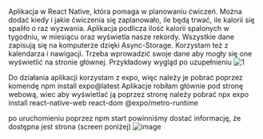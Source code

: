 Aplikacja w React Native, która pomaga w planowaniu ćwiczeń. 
Można dodać kiedy i jakie ćwiczenia się zaplanowało, ile będą trwać, ile kalorii się spaliło o raz wyzwania.
Aplikacja podlicza ilość kalorii spalonych w tygodniu, w miesiącu oraz wyświetla nasze rekordy.
Wszystkie dane zapisują się na komputerze dzięki Async-Storage. Korzystam też z kalendarza i nawigacji.
Trzeba wprowadzić swoje dane aby mogły się one wyświetlić na stronie głównej. Przykładowy wygląd po uzupełnieniu 
![1](https://github.com/Ranamtori/Planner/assets/131753661/2531b9be-295e-4070-a550-3d662f9552fc)

Do działania aplikacji korzystam z expo, więc należy je pobrać poprzez komendę
npm install expo@latest
 
Aplikacje robiłam głównie pod stronę webową, wiec aby wyświetlać ją poprzez stronę należy pobrać
npx expo install react-native-web react-dom @expo/metro-runtime

po uruchomieniu poprzez npm start powinniśmy dostać informację, że dostępna jest strona (screen poniżej)
![image](https://github.com/Ranamtori/Planner/assets/131753661/449ffca0-714d-4b78-8db3-e5d19edbb370)
